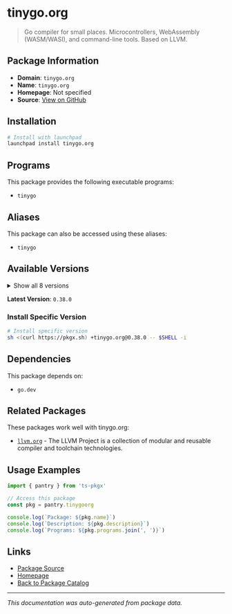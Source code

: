 # tinygo.org

> Go compiler for small places. Microcontrollers, WebAssembly (WASM/WASI), and command-line tools. Based on LLVM.

## Package Information

- **Domain**: `tinygo.org`
- **Name**: `tinygo.org`
- **Homepage**: Not specified
- **Source**: [View on GitHub](https://github.com/pkgxdev/pantry/tree/main/projects/tinygo.org/package.yml)

## Installation

```bash
# Install with launchpad
launchpad install tinygo.org
```

## Programs

This package provides the following executable programs:

- `tinygo`

## Aliases

This package can also be accessed using these aliases:

- `tinygo`

## Available Versions

<details>
<summary>Show all 8 versions</summary>

- `0.38.0`, `0.37.0`, `0.36.0`, `0.35.0`, `0.34.0`
- `0.33.0`, `0.32.0`, `0.31.2`

</details>

**Latest Version**: `0.38.0`

### Install Specific Version

```bash
# Install specific version
sh <(curl https://pkgx.sh) +tinygo.org@0.38.0 -- $SHELL -i
```

## Dependencies

This package depends on:

- `go.dev`

## Related Packages

These packages work well with tinygo.org:

- [`llvm.org`](llvmorg.md) - The LLVM Project is a collection of modular and reusable compiler and toolchain technologies.

## Usage Examples

```typescript
import { pantry } from 'ts-pkgx'

// Access this package
const pkg = pantry.tinygoorg

console.log(`Package: ${pkg.name}`)
console.log(`Description: ${pkg.description}`)
console.log(`Programs: ${pkg.programs.join(', ')}`)
```

## Links

- [Package Source](https://github.com/pkgxdev/pantry/tree/main/projects/tinygo.org/package.yml)
- [Homepage](#)
- [Back to Package Catalog](../package-catalog.md)

---

*This documentation was auto-generated from package data.*

